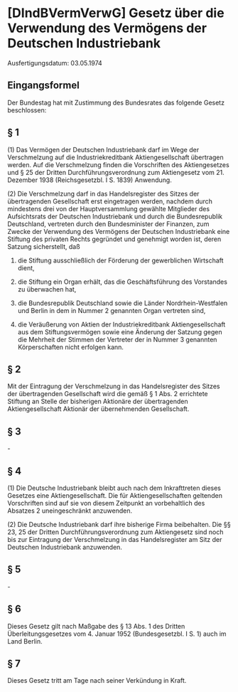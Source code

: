 # [DIndBVermVerwG] Gesetz über die Verwendung des Vermögens der Deutschen Industriebank

Ausfertigungsdatum: 03.05.1974

 

## Eingangsformel

Der Bundestag hat mit Zustimmung des Bundesrates das folgende Gesetz beschlossen:


## § 1

(1) Das Vermögen der Deutschen Industriebank darf im Wege der Verschmelzung auf die Industriekreditbank Aktiengesellschaft übertragen werden. Auf die Verschmelzung finden die Vorschriften des Aktiengesetzes und § 25 der Dritten Durchführungsverordnung zum Aktiengesetz vom 21. Dezember 1938 (Reichsgesetzbl. I S. 1839) Anwendung.

(2) Die Verschmelzung darf in das Handelsregister des Sitzes der übertragenden Gesellschaft erst eingetragen werden, nachdem durch mindestens drei von der Hauptversammlung gewählte Mitglieder des Aufsichtsrats der Deutschen Industriebank und durch die Bundesrepublik Deutschland, vertreten durch den Bundesminister der Finanzen, zum Zwecke der Verwendung des Vermögens der Deutschen Industriebank eine Stiftung des privaten Rechts gegründet und genehmigt worden ist, deren Satzung sicherstellt, daß

1. die Stiftung ausschließlich der Förderung der gewerblichen Wirtschaft dient,

2. die Stiftung ein Organ erhält, das die Geschäftsführung des Vorstandes zu überwachen hat,

3. die Bundesrepublik Deutschland sowie die Länder Nordrhein-Westfalen und Berlin in dem in Nummer 2 genannten Organ vertreten sind,

4. die Veräußerung von Aktien der Industriekreditbank Aktiengesellschaft aus dem Stiftungsvermögen sowie eine Änderung der Satzung gegen die Mehrheit der Stimmen der Vertreter der in Nummer 3 genannten Körperschaften nicht erfolgen kann.


## § 2

Mit der Eintragung der Verschmelzung in das Handelsregister des Sitzes der übertragenden Gesellschaft wird die gemäß § 1 Abs. 2 errichtete Stiftung an Stelle der bisherigen Aktionäre der übertragenden Aktiengesellschaft Aktionär der übernehmenden Gesellschaft.


## § 3

\-


## § 4

(1) Die Deutsche Industriebank bleibt auch nach dem Inkrafttreten dieses Gesetzes eine Aktiengesellschaft. Die für Aktiengesellschaften geltenden Vorschriften sind auf sie von diesem Zeitpunkt an vorbehaltlich des Absatzes 2 uneingeschränkt anzuwenden.

(2) Die Deutsche Industriebank darf ihre bisherige Firma beibehalten. Die §§ 23, 25 der Dritten Durchführungsverordnung zum Aktiengesetz sind noch bis zur Eintragung der Verschmelzung in das Handelsregister am Sitz der Deutschen Industriebank anzuwenden.


## § 5

\-


## § 6

Dieses Gesetz gilt nach Maßgabe des § 13 Abs. 1 des Dritten Überleitungsgesetzes vom 4. Januar 1952 (Bundesgesetzbl. I S. 1) auch im Land Berlin.


## § 7

Dieses Gesetz tritt am Tage nach seiner Verkündung in Kraft.
